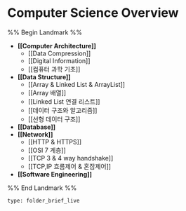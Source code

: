 # Computer Science Overview

%% Begin Landmark %%
- **[[Computer Architecture]]**
	- [[Data Compression]]
	- [[Digital Information]]
	- [[컴퓨터 과학 기초]]
- **[[Data Structure]]**
	- [[Array & Linked List & ArrayList]]
	- [[Array 배열]]
	- [[Linked List 연결 리스트]]
	- [[데이터 구조와 알고리즘]]
	- [[선형 데이터 구조]]
- **[[Database]]**
- **[[Network]]**
	- [[HTTP & HTTPS]]
	- [[OSI 7 계층]]
	- [[TCP 3 & 4 way handshake]]
	- [[TCP,IP 흐름제어 & 혼잡제어]]
- **[[Software Engineering]]**

%% End Landmark %%



```ccard
type: folder_brief_live
```

